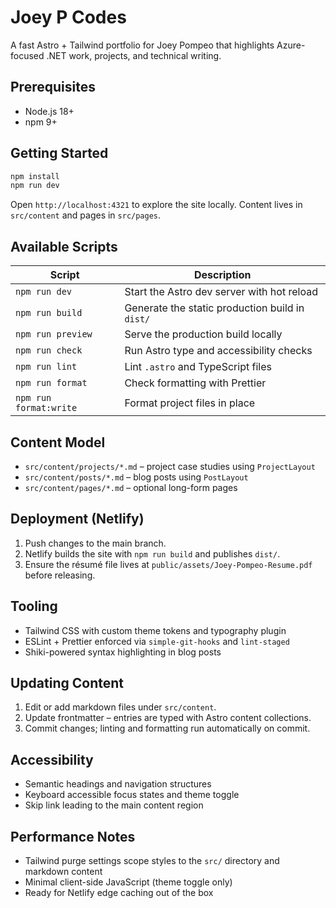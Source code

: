 # Joey P Codes

A fast Astro + Tailwind portfolio for Joey Pompeo that highlights Azure-focused .NET work, projects, and technical writing.

## Prerequisites

- Node.js 18+
- npm 9+

## Getting Started

```bash
npm install
npm run dev
```

Open `http://localhost:4321` to explore the site locally. Content lives in `src/content` and pages in `src/pages`.

## Available Scripts

| Script | Description |
| ------ | ----------- |
| `npm run dev` | Start the Astro dev server with hot reload |
| `npm run build` | Generate the static production build in `dist/` |
| `npm run preview` | Serve the production build locally |
| `npm run check` | Run Astro type and accessibility checks |
| `npm run lint` | Lint `.astro` and TypeScript files |
| `npm run format` | Check formatting with Prettier |
| `npm run format:write` | Format project files in place |

## Content Model

- `src/content/projects/*.md` – project case studies using `ProjectLayout`
- `src/content/posts/*.md` – blog posts using `PostLayout`
- `src/content/pages/*.md` – optional long-form pages

## Deployment (Netlify)

1. Push changes to the main branch.
2. Netlify builds the site with `npm run build` and publishes `dist/`.
3. Ensure the résumé file lives at `public/assets/Joey-Pompeo-Resume.pdf` before releasing.

## Tooling

- Tailwind CSS with custom theme tokens and typography plugin
- ESLint + Prettier enforced via `simple-git-hooks` and `lint-staged`
- Shiki-powered syntax highlighting in blog posts

## Updating Content

1. Edit or add markdown files under `src/content`.
2. Update frontmatter – entries are typed with Astro content collections.
3. Commit changes; linting and formatting run automatically on commit.

## Accessibility

- Semantic headings and navigation structures
- Keyboard accessible focus states and theme toggle
- Skip link leading to the main content region

## Performance Notes

- Tailwind purge settings scope styles to the `src/` directory and markdown content
- Minimal client-side JavaScript (theme toggle only)
- Ready for Netlify edge caching out of the box
